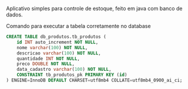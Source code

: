 Aplicativo simples para controle de estoque, feito em java com banco de dados.


Comando para executar a tabela corretamente no database
```sql
CREATE TABLE db_produtos.tb_produtos (
    id INT auto_increment NOT NULL,
    nome varchar(100) NOT NULL,
    descricao varchar(100) NOT NULL,
    quantidade INT NOT NULL,
    preco DOUBLE NOT NULL,
    data_cadastro varchar(100) NOT NULL,
    CONSTRAINT tb_produtos_pk PRIMARY KEY (id)
) ENGINE=InnoDB DEFAULT CHARSET=utf8mb4 COLLATE=utf8mb4_0900_ai_ci;
